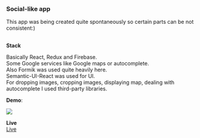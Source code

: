 ### Social-like app

This app was being created quite spontaneously so certain parts can be not consistent:)

##

**Stack**

Basically React, Redux and Firebase.  
Some Google services like Google maps or autocomplete.  
Also Formik was used quite heavily here.  
Semantic-UI-React was used for UI.  
For dropping images, cropping images, displaying map, dealing with autocomplete I used third-party libraries.

**Demo**:

![](demo.gif)

**Live**  
[Live](https://socialapp-db2.firebaseapp.com/)
